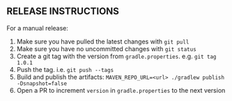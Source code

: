 ## RELEASE INSTRUCTIONS

For a manual release:

1. Make sure you have pulled the latest changes with `git pull`
2. Make sure you have no uncommitted changes with `git status`
3. Create a git tag with the version from `gradle.properties`. e.g. `git tag 1.0.1`
4. Push the tag. i.e. `git push --tags`
5. Build and publish the artifacts: `MAVEN_REPO_URL=<url> ./gradlew publish -Dsnapshot=false`
6. Open a PR to increment `version` in `gradle.properties` to the next version
